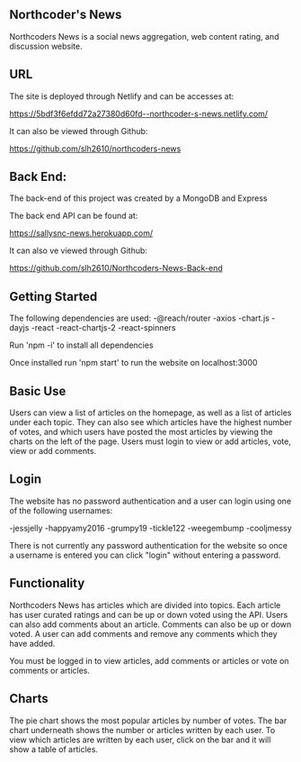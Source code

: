 ## Northcoder's News

Northcoders News is a social news aggregation, web content rating, and discussion website.

## URL

The site is deployed through Netlify and can be accesses at:

https://5bdf3f6efdd72a27380d60fd--northcoder-s-news.netlify.com/

It can also be viewed through Github:

https://github.com/slh2610/northcoders-news

## Back End:

The back-end of this project was created by a MongoDB and Express

The back end API can be found at:

https://sallysnc-news.herokuapp.com/

It can also ve viewed through Github:

https://github.com/slh2610/Northcoders-News-Back-end

## Getting Started

The following dependencies are used:
-@reach/router
-axios
-chart.js
-dayjs
-react
-react-chartjs-2
-react-spinners

Run 'npm -i' to install all dependencies

Once installed run 'npm start' to run the website on localhost:3000

## Basic Use

Users can view a list of articles on the homepage, as well as a list of articles under each topic. They can also see which articles have the highest number of votes, and which users have posted the most articles by viewing the charts on the left of the page.
Users must login to view or add articles, vote, view or add comments.

## Login

The website has no password authentication and a user can login using one of the following usernames:

-jessjelly
-happyamy2016
-grumpy19
-tickle122
-weegembump
-cooljmessy

There is not currently any password authentication for the website so once a username is entered you can click "login" without entering a password.

## Functionality

Northcoders News has articles which are divided into topics. Each article has user curated ratings and can be up or down voted using the API. Users can also add comments about an article. Comments can also be up or down voted. A user can add comments and remove any comments which they have added.

You must be logged in to view articles, add comments or articles or vote on comments or articles.

## Charts

The pie chart shows the most popular articles by number of votes.
The bar chart underneath shows the number or articles written by each user. To view which articles are written by each user, click on the bar and it will show a table of articles.
